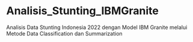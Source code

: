 # Analisis_Stunting_IBMGranite
Analisis Data Stunting Indonesia 2022 dengan Model IBM Granite melalui Metode Data Classification dan Summarization
